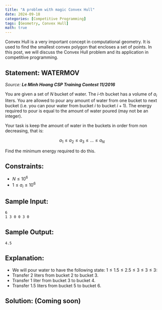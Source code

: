 ```yaml
---
title: "A problem with magic Convex Hull"
date: 2024-09-18
categories: [Competitive Programming]
tags: [Geometry, Convex Hull]
math: true
--- 
```


Convex Hull is a very important concept in computational geometry. It is used to find the smallest convex polygon that encloses a set of points. In this post, we will discuss the Convex Hull problem and its application in competitive programming.

## Statement: WATERMOV
*Source: **Le Minh Hoang CSP Training Contest 11/2016***

You are given a set of $N$ bucket of water. The $i$-th bucket has a volume of $a_i$ liters. You are allowed to pour any amount of water from one bucket to next bucket (i.e. you can pour water from bucket $i$ to bucket $i+1$). The energy required to pour is equal to the amount of water poured (may not be an integer). 

Your task is keep the amount of water in the buckets in order from non decreasing, that is:

$$a_1 \leq a_2 \leq a_3 \leq \ldots \leq a_N$$

Find the minimum energy required to do this.

## Constraints:
- $N \leq 10^6$
- $1 \leq a_i \leq 10^6$

## Sample Input:
```
6
1 3 0 0 3 0
```
## Sample Output:
```
4.5
```
## Explanation:
- We will pour water to have the following state: $1 \leq 1.5 \leq 2.5 \leq 3 \leq 3 \leq 3:$
- Transfer $2$ liters from bucket $2$ to bucket $3$.
- Transfer $1$ liter from bucket $3$ to bucket $4$.
- Transfer $1.5$ liters from bucket $5$ to bucket $6$.

## Solution: (Coming soon)

